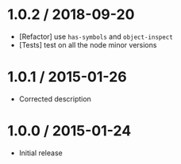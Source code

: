 1.0.2 / 2018-09-20
=================

* [Refactor] use `has-symbols` and `object-inspect`
* [Tests] test on all the node minor versions

1.0.1 / 2015-01-26
=================

* Corrected description

1.0.0 / 2015-01-24
=================

* Initial release

